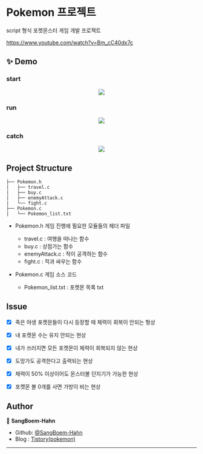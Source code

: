 # Pokemon 프로젝트

script 형식 포켓몬스터 게임 개발 프로젝트

https://www.youtube.com/watch?v=Bm_cC40dx7c

## ✨ Demo

### start
<p align ="center">
  <img src = "https://user-images.githubusercontent.com/90328527/200818048-231e8172-21c6-4a82-a0ce-01e944c6fea4.gif">
</p>

### run
<p align ="center">
  <img src = "https://user-images.githubusercontent.com/90328527/200817948-cac44620-3282-41a4-945f-e4dc51d526de.gif">
</p>

### catch
<p align ="center">
  <img src = "https://user-images.githubusercontent.com/90328527/200817859-43f744a1-55f9-40b0-bf9c-0492bf0febbc.gif">
</p>

## Project Structure
```
├── Pokemon.h
|   ├── travel.c
|   ├── buy.c
|   ├── enemyAttack.c
|   └── fight.c
├── Pokemon.c
|   └── Pokemon_list.txt
```

- Pokemon.h
게임 진행에 필요한 모듈들의 헤더 파일
  
  - travel.c : 여행을 떠나는 함수
  - buy.c : 상점가는 함수
  - enemyAttack.c : 적이 공격하는 함수
  - fight.c : 적과 싸우는 함수

- Pokemon.c
게임 소스 코드
  - Pokemon_list.txt : 포켓몬 목록 txt

<!--
## Features
#### 1. 
-->



## Issue

* [X] 죽은 야생 포켓몬들이 다시 등장할 때 체력이 회복이 안되는 형상
* [X] 내 포켓몬 수는 유지 안되는 현상
* [X] 내가 쓰러지면 모든 포켓몬이 체력이 회복되지 않는 현상
* [X] 도망가도 공격한다고 출력되는 현상
* [X] 체력이 50% 이상이어도 몬스터볼 던지기가 가능한 현상
* [X] 포켓몬 볼 0개를 사면 가방이 비는 현상


<!--
## Prerequisites
Before you begin, ensure you have met the following requirements:
// These are just example requirements. Add, duplicate or remove as required
* You have installed the latest version of `<coding_language/dependency/requirement_1>`
* You have a `<Windows/Linux/Mac>` machine. State which OS is supported/which is not.
* You have read `<guide/link/documentation_related_to_project>`.
-->

<!--
## Release History

* 0.2.1
    * CHANGE: Update docs (module code remains unchanged)
* 0.2.0
    * CHANGE: Remove `setDefaultXYZ()`
    * ADD: Add `init()`
* 0.1.1
    * FIX: Crash when calling `baz()` (Thanks @GenerousContributorName!)
* 0.1.0
    * The first proper release
    * CHANGE: Rename `foo()` to `bar()`
* 0.0.1
    * Work in progress
-->


<!--
## 🚀 Usage

클론

```bash
  git clone https://github.com/SangBoem-Hahn/Pokemon
```
-->






## Author

👤 **SangBoem-Hahn**

- Github: [@SangBoem-Hahn](https://github.com/SangBoem-Hahn)
- Blog : [Tistory(pokemon)](https://hsb422.tistory.com/entry/%EB%AF%B8Pokemon-Project)
---
